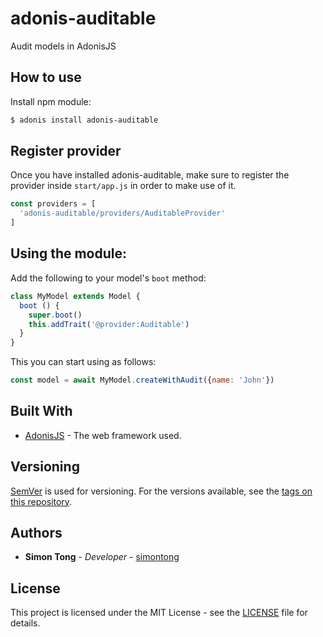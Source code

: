 # adonis-auditable
Audit models in AdonisJS

## How to use

Install npm module:

```bash
$ adonis install adonis-auditable
```

## Register provider

Once you have installed adonis-auditable, make sure to register the provider inside `start/app.js` in order to make use of it.

```js
const providers = [
  'adonis-auditable/providers/AuditableProvider'
]
```

## Using the module:

Add the following to your model's `boot` method:

```js
class MyModel extends Model {
  boot () {
    super.boot()
    this.addTrait('@provider:Auditable')
  }
}
```

This you can start using as follows:

```js
const model = await MyModel.createWithAudit({name: 'John'})
```

## Built With

* [AdonisJS](http://adonisjs.com) - The web framework used.

## Versioning

[SemVer](http://semver.org/) is used for versioning. For the versions available, see the [tags on this repository](https://github.com/simontong/adonis-auditable/tags).  

## Authors

* **Simon Tong** - *Developer* - [simontong](https://github.com/simontong)

## License

This project is licensed under the MIT License - see the [LICENSE](LICENSE) file for details.
